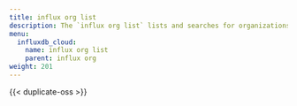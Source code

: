 ```yaml
---
title: influx org list
description: The `influx org list` lists and searches for organizations in InfluxDB.
menu:
  influxdb_cloud:
    name: influx org list
    parent: influx org
weight: 201
---
```


{{< duplicate-oss >}}
